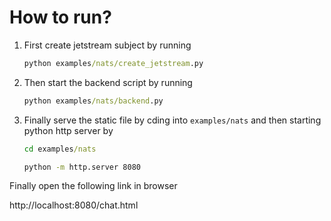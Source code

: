 # How to run?

1. First create jetstream subject by running 
   ```cmd
   python examples/nats/create_jetstream.py
   ```

2. Then start the backend script by running
   ```cmd
   python examples/nats/backend.py
   ```

3. Finally serve the static file by cding into `examples/nats` and then starting python http server by
   ```cmd
   cd examples/nats
   ```

   ```cmd
   python -m http.server 8080
   ```

Finally open the following link in browser

http://localhost:8080/chat.html
